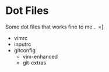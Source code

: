 # Dot Files

Some dot files that works fine to me... =]

* vimrc
* inputrc
* gitconfig
    - vim-enhanced
    - git-extras
